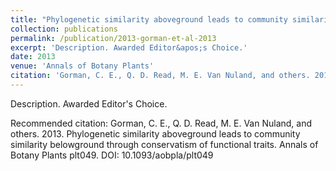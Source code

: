 ```yaml
---
title: "Phylogenetic similarity aboveground leads to community similarity belowground through conservatism of functional traits."
collection: publications
permalink: /publication/2013-gorman-et-al-2013
excerpt: 'Description. Awarded Editor&apos;s Choice.'
date: 2013
venue: 'Annals of Botany Plants'
citation: 'Gorman, C. E., Q. D. Read, M. E. Van Nuland, and others. 2013. Phylogenetic similarity aboveground leads to community similarity belowground through conservatism of functional traits. Annals of Botany Plants plt049. DOI: 10.1093/aobpla/plt049'
---
```

Description. Awarded Editor&apos;s Choice.

Recommended citation: Gorman, C. E., Q. D. Read, M. E. Van Nuland, and others. 2013. Phylogenetic similarity aboveground leads to community similarity belowground through conservatism of functional traits. Annals of Botany Plants plt049. DOI: 10.1093/aobpla/plt049